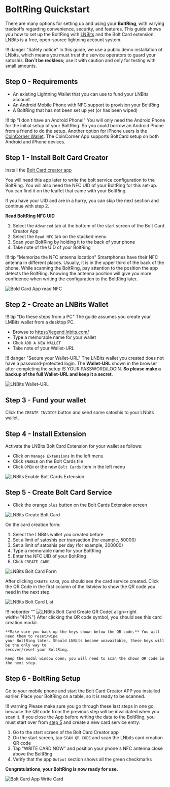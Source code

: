 # BoltRing Quickstart

There are many options for setting up and using your **BoltRing**, with varying tradeoffs regarding
convenience, security, and features. This guide shows you how to set up the BoltRing with
[LNBits](https://lnbits.com/) and the Bolt Card extension. LNBits is a free, open-source lightning
account system.

!!! danger "Safety notice"
    In this guide, we use a public demo installation of LNbits, which means you must trust the
    service operators to guard your satoshis. **Don´t be reckless**; use it with caution and only
    for testing with small amounts.

## Step 0 - Requirements

- An existing Lightning Wallet that you can use to fund your LNBits account
- An Android Mobile Phone with NFC support to provision your BoltRing
- A BoltRing that has not been set up yet (or has been wiped)

!!! tip "I don´t have an Android Phone!"
    You will only need the Android Phone for the initial setup of your BoltRing. So you could borrow
    an Android Phone from a friend to do the setup. Another option for iPhone users is the
    [CoinCorner Wallet](https://www.coincorner.com/). The CoinCorner App supports BoltCard setup on
    both Android and iPhone devices.

## Step 1 - Install Bolt Card Creator

Install the
[Bolt Card creator app](https://play.google.com/store/apps/details?id=com.lightningnfcapp)

You will need this app later to write the bolt service configuration to the BoltRing. You will also
need the NFC UID of your BoltRing for this set-up. You can find it on the leaflet that came with
your BoltRing.

If you have your UID and are in a hurry, you can skip the next section and continue with step 2.

**Read BoltRing NFC UID**

1. Select the `Advanced` tab at the bottom of the start screen of the Bolt Card Creator App
1. Select the `Read NFC` tab on the stacked menu
1. Scan your BoltRing by holding it to the back of your phone
1. Take note of the UID of your BoltRing

!!! tip "Memorize the NFC antenna location"
    Smartphones have their NFC antenna in different places. Usually, it is in the upper third of the
    back of the phone. While scanning the BoltRing, pay attention to the position the app detects
    the BoltRing. Knowing the antenna position will give you more confidence when writing the
    configuration to the BoltRing later.

![Bold Card App read NFC](images/bolt-card-app-read-nfc.png)

## Step 2 - Create an LNBits Wallet

!!! tip "Do these steps from a PC"
    The guide assumes you create your LMBits wallet from a desktop PC.

- Browse to https://legend.lnbits.com/
- Type a memorable name for your wallet
- Click `ADD A NEW WALLET`
- Take note of your Wallet-URL

!!! danger "Secure your Wallet-URL"
    The LNBits wallet you created does not have a password-protected login. The **Wallet-URL** shown
    in the browser after completing the setup IS YOUR PASSWORD/LOGIN. **So please make a backup of
    the full Wallet-URL and keep it a secret**.

![LNBits Wallet-URL](images/lnbits-wallet-url.png)

## Step 3 - Fund your wallet

Click the `CREATE INVOICE` button and send some satoshis to your LNbits wallet.

## Step 4 - Install Extension

Activate the LNBits Bolt Card Extension for your wallet as follows:

- Click on `Manage Extensions` in the left menu
- Click `ENABLE` on the Bolt Cards tile
- Click `OPEN` or the new `Bolt Cards` item in the left menu

![LNBits Enable Bolt Cards Extension](images/lnbits-enable-bolt-card-extension.png)

## Step 5 - Create Bolt Card Service

- Click the orange `plus` button on the Bolt Cards Extension screen

![LNBits Create Bolt Card](images/lnbits-create-bolt-card.png)

On the card creation form:

1. Select the LNBits wallet you created before
1. Set a limit of satoshis per transaction (for example, 50000)
1. Set a limit of satoshis per day (for example, 300000)
1. Type a memorable name for your BoltRing
1. Enter the NFC UID of your BoltRing
1. Click `CREATE CARD`

![LNBits Bolt Card Form](images/lnbits-bolt-card-form.png)

After clicking `CREATE CARD`, you should see the card service created. Click the QR Code in the
first column of the listview to show the QR code you need in the next step.

![LNBits Bolt Card List](images/lnbits-bolt-card-list.png)

!!! noborder ""
    ![LNBits Bolt Card Create QR Code](images/lnbits-create-card-qr.png){ align=right width="40%"}
    After clicking the QR code symbol, you should see this card creation modal.

    **Make sure you back up the keys shown below the QR code.** You will need them to reset/wipe
    your BoltRing later. Should LNBits become unavailable, these keys will be the only way to
    recover/reset your BoltRing.

    Keep the modal window open; you will need to scan the shown QR code in the next step.

## Step 6 - BoltRing Setup

Go to your mobile phone and start the Bolt Card Creator APP you installed earlier. Place your
BoltRing on a table, so it is ready to be scanned.

!!! warning
    Please make sure you go through these last steps in one go, because the QR code from the
    previous step will be invalidated when you scan it. If you close the App before writing the data
    to the BoltRing, you must start over from [step 5](#step-5-create-bolt-card-service) and create
    a new card service entry.

1. Go to the start screen of the Bolt Card Creator app
1. On the start screen, tap `SCAN QR CODE` and scan the LNbits card creation QR code
1. Tap "WRITE CARD NOW" and position your phone´s NFC antenna close above the BoltRing
1. Verify that the app `Output` section shows all the green checkmarks

**Congratulations, your BoltRing is now ready for use.**

![Bolt Card App Write Card](images/bolt-card-app-write-card.png)
